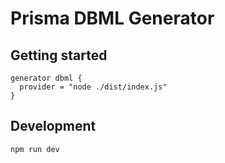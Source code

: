 # Prisma DBML Generator

## Getting started

```prisma
generator dbml {
  provider = "node ./dist/index.js"
}
```

## Development

```bash
npm run dev
```
